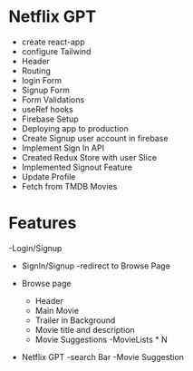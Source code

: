 # Netflix GPT

- create react-app
- configure Tailwind
- Header
- Routing
- login Form
- Signup Form
- Form Validations
- useRef hooks
- Firebase Setup
- Deploying app to production
- Create Signup user account in firebase
- Implement Sign In API
- Created Redux Store with user Slice
- Implemented Signout Feature
- Update Profile
- Fetch from TMDB Movies





# Features
-Login/Signup
  - SignIn/Signup
  -redirect to Browse Page
- Browse page
  - Header
  - Main Movie
  - Trailer in Background
  - Movie title and description
  - Movie Suggestions
     -MovieLists * N

- Netflix GPT
 -search Bar
 -Movie Suggestion